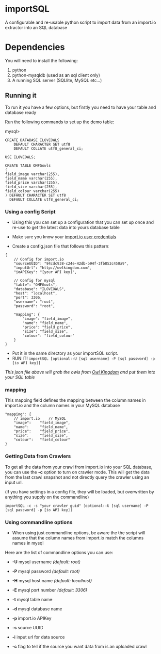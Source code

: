 # importSQL
A configurable and re-usable python script to import data from an import.io extractor into an SQL database

# Dependencies
You will need to install the following:

1. python
1. python-mysqldb (used as an sql client only)
1. A running SQL server (SQLlite, MySQL etc...)


## Running it

To run it you have a few options, but firstly you need to have your table and database ready

Run the following commands to set up the demo table:

mysql>

```
CREATE DATABASE ILOVEOWLS 
    DEFAULT CHARACTER SET utf8 
    DEFAULT COLLATE utf8_general_ci;
    
USE ILOVEOWLS;

CREATE TABLE OMFGowls
(
field_image varchar(255),
field_name varchar(255),
field_price varchar(255),
field_size varchar(255),
field_colour varchar(255)
) DEFAULT CHARACTER SET utf8
  DEFAULT COLLATE utf8_general_ci;

```

### Using a config Script

* Using this you can set up a configuration that you can set up once and re-use to get the latest data into yours database table

* Make sure you know your [import.io user credentials](https://import.io/data/account/)

* Create a config.json file that follows this pattern:

```
{
	// Config for import.io
	"sourceUUID": "94cdc938-c24e-42db-b94f-3fb852c450a9",
	"inputUrl": "http://owlkingdom.com",
	"ioAPIKey": "[your API key]",

	// Config for mysql
	"table": "OMFGowls",
	"database": "ILOVEOWLS",
	"host": "localhost",
	"port": 3306,
	"username": "root",
	"password": "root",
 
	"mapping": {
		"image": "field_image",
		"name": "field_name",
		"price": "field_price",
		"size": "field_size",
		"colour": "field_colour"
	}
}
```

* Put it in the same directory as your importSQL script.
* RUN IT! `importSQL [optional:-U [sql username] -P [sql password] -p [io API key]]`

*This json file above will grab the owls from [Owl Kingdom](http://owlkingdom.com) and put them into your SQL table*

### mapping

This mapping field defines the mapping between the column names in import.io and the column names in your MySQL database

```
"mapping": {
   	// import.io	// MySQL
	"image": 	"field_image",
	"name": 	"field_name",
	"price": 	"field_price",
	"size": 	"field_size",
	"colour": 	"field_colour"
}
```

### Getting Data from Crawlers

To get all the data from your crawl from import.io into your SQL database, you can use the **-c** option to turn on crawler mode.
This will get the data from the last crawl snapshot and not directly query the crawler using an input url.

(if you have settings in a config file, they will be loaded, but overwritten by anything you supply on the commandline)

```
importSQL -c -s "your crawler guid" [optional:-U [sql username] -P [sql password] -p [io API key]]
```


### Using commandline options

* When using just commandline options, be aware the the script will assume that the column names from import.io match the columns names in mysql

Here are the list of commandline options you can use:

* **-U** mysql username _(default: root)_
* **-P** mysql password _(default: root)_
* **-H** mysql host name _(default: localhost)_
* **-E** mysql port number _(default: 3306)_
* **-t** mysql table name
* **-d** mysql database name

* **-p** import.io APIKey
* **-s** source UUID
* **-i** input url for data source
* **-c** flag to tell if the source you want data from is an uploaded crawl
